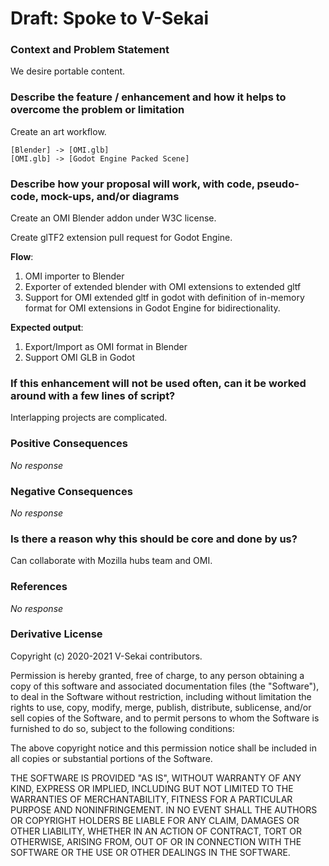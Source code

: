 # Draft: Spoke to V-Sekai

### Context and Problem Statement

We desire portable content.

### Describe the feature / enhancement and how it helps to overcome the problem or limitation

Create an art workflow.

```nomnoml
[Blender] -> [OMI.glb]
[OMI.glb] -> [Godot Engine Packed Scene]
```

### Describe how your proposal will work, with code, pseudo-code, mock-ups, and/or diagrams

Create an OMI Blender addon under W3C license.

Create glTF2 extension pull request for Godot Engine.

**Flow**:

1. OMI importer to Blender
2. Exporter of extended blender with OMI extensions to extended gltf
3. Support for OMI extended gltf in godot with definition of in-memory format for OMI extensions in Godot Engine for bidirectionality.

**Expected output**:

1. Export/Import as OMI format in Blender
2. Support OMI GLB in Godot

### If this enhancement will not be used often, can it be worked around with a few lines of script?

Interlapping projects are complicated.

### Positive Consequences

_No response_

### Negative Consequences

_No response_

### Is there a reason why this should be core and done by us?

Can collaborate with Mozilla hubs team and OMI.

### References

_No response_

### Derivative License

Copyright (c) 2020-2021 V-Sekai contributors.

Permission is hereby granted, free of charge, to any person obtaining a copy
of this software and associated documentation files (the "Software"), to deal
in the Software without restriction, including without limitation the rights
to use, copy, modify, merge, publish, distribute, sublicense, and/or sell
copies of the Software, and to permit persons to whom the Software is
furnished to do so, subject to the following conditions:

The above copyright notice and this permission notice shall be included in all
copies or substantial portions of the Software.

THE SOFTWARE IS PROVIDED "AS IS", WITHOUT WARRANTY OF ANY KIND, EXPRESS OR
IMPLIED, INCLUDING BUT NOT LIMITED TO THE WARRANTIES OF MERCHANTABILITY,
FITNESS FOR A PARTICULAR PURPOSE AND NONINFRINGEMENT. IN NO EVENT SHALL THE
AUTHORS OR COPYRIGHT HOLDERS BE LIABLE FOR ANY CLAIM, DAMAGES OR OTHER
LIABILITY, WHETHER IN AN ACTION OF CONTRACT, TORT OR OTHERWISE, ARISING FROM,
OUT OF OR IN CONNECTION WITH THE SOFTWARE OR THE USE OR OTHER DEALINGS IN THE
SOFTWARE.

